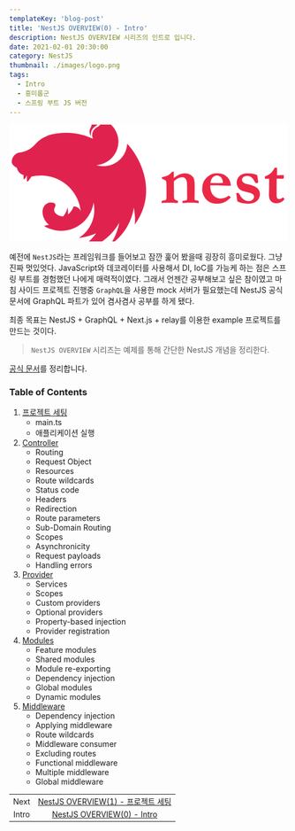 ```yaml
---
templateKey: 'blog-post'
title: 'NestJS OVERVIEW(0) - Intro'
description: NestJS OVERVIEW 시리즈의 인트로 입니다.
date: 2021-02-01 20:30:00
category: NestJS
thumbnail: ./images/logo.png
tags:
  - Intro
  - 흥미롭군
  - 스프링 부트 JS 버전
---
```


![NestJS Logo](./images/logo.png)

예전에 `NestJS`라는 프레임워크를 들어보고 잠깐 훑어 봤을때 굉장히 흥미로웠다. 그냥 진짜 멋있엇다. JavaScript와 데코레이터를 사용해서 DI, IoC를 가능케 하는 점은 스프링 부트를 경험했던 나에게 매력적이였다. 그래서 언젠간 공부해보고 싶은 참이였고 마침 사이드 프로젝트 진행중 `GraphQL`을 사용한 mock 서버가 필요했는데 NestJS 공식 문서에 GraphQL 파트가 있어 겸사겸사 공부를 하게 됐다. 

최종 목표는 NestJS + GraphQL + Next.js + relay를 이용한 example 프로젝트를 만드는 것이다.

> `NestJS OVERVIEW` 시리즈는 예제를 통해 간단한 NestJS 개념을 정리한다.

[공식 문서](https://docs.nestjs.com/first-steps)를 정리합니다.

### Table of Contents

1. [프로젝트 세팅](https://uchanlee.dev/NestJS/overview/1)
   - main.ts
   - 애플리케이션 실행
2. [Controller](https://uchanlee.dev/NestJS/overview/2)
   - Routing
   - Request Object
   - Resources
   - Route wildcards
   - Status code
   - Headers
   - Redirection
   - Route parameters
   - Sub-Domain Routing
   - Scopes
   - Asynchronicity
   - Request payloads
   - Handling errors
3. [Provider](https://uchanlee.dev/NestJS/overview/3)
   - Services
   - Scopes
   - Custom providers
   - Optional providers
   - Property-based injection
   - Provider registration
4. [Modules](#https://uchanlee.dev/NestJS/overview/4)
   - Feature modules
   - Shared modules
   - Module re-exporting
   - Dependency injection
   - Global modules
   - Dynamic modules
5. [Middleware](https://uchanlee.dev/NestJS/overview/5)
   - Dependency injection
   - Applying middleware
   - Route wildcards
   - Middleware consumer
   - Excluding routes
   - Functional middleware
   - Multiple middleware
   - Global middleware


|       |                                                               |
| :---: | :-----------------------------------------------------------: |
| Next  | [NestJS OVERVIEW(1) - 프로젝트 세팅](https://uchanlee.dev/NestJS/overview/1) |
| Intro | [NestJS OVERVIEW(0) - Intro](https://uchanlee.dev/NestJS/overview/0) |
